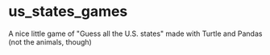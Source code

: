 # us_states_games
A nice little game of "Guess all the U.S. states" made with Turtle and Pandas (not the animals, though)
